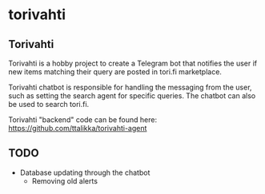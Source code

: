 # torivahti

## Torivahti
Torivahti is a hobby project to create a Telegram bot that notifies the user if new items matching their query are posted in tori.fi marketplace.

Torivahti chatbot is responsible for handling the messaging from the user, such as setting the search agent for specific queries. The chatbot can also be used to search tori.fi.

Torivahti "backend" code can be found here: https://github.com/ttalikka/torivahti-agent

## TODO
* Database updating through the chatbot
    * Removing old alerts